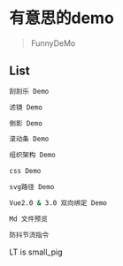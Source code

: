 # 有意思的demo

> FunnyDeMo

## List

``` bash
刮刮乐 Demo

滤镜 Demo

倒影 Demo

滚动条 Demo

组织架构 Demo

css Demo

svg路径 Demo

Vue2.0 & 3.0 双向绑定 Demo

Md 文件预览

防抖节流指令
```

LT is small_pig
